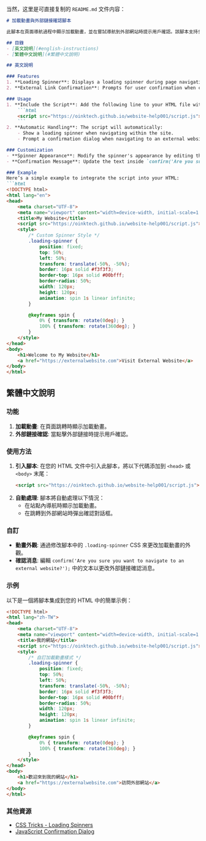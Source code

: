当然，这里是可直接复制的 `README.md` 文件内容：

```markdown
# 加載動畫與外部鏈接確認腳本

此腳本在頁面導航過程中顯示加載動畫，並在嘗試導航到外部網站時提示用戶確認。該腳本支持多語言（英文/繁體中文），可以輕鬆地嵌入任何網站中。

## 目錄
- [英文說明](#english-instructions)
- [繁體中文說明](#繁體中文說明)

## 英文說明

### Features
1. **Loading Spinner**: Displays a loading spinner during page navigation.
2. **External Link Confirmation**: Prompts for user confirmation when clicking on an external link.

### Usage
1. **Include the Script**: Add the following line to your HTML file within the `<head>` or at the end of the `<body>`:
    ```html
    <script src="https://oinktech.github.io/website-help001/script.js"></script>
    ```
2. **Automatic Handling**: The script will automatically:
    - Show a loading spinner when navigating within the site.
    - Prompt a confirmation dialog when navigating to an external website.

### Customization
- **Spinner Appearance**: Modify the spinner's appearance by editing the `.loading-spinner` CSS within the script.
- **Confirmation Message**: Update the text inside `confirm('Are you sure you want to navigate to an external website?');` to change the external link confirmation message.

### Example
Here’s a simple example to integrate the script into your HTML:
```html
<!DOCTYPE html>
<html lang="en">
<head>
    <meta charset="UTF-8">
    <meta name="viewport" content="width=device-width, initial-scale=1.0">
    <title>My Website</title>
    <script src="https://oinktech.github.io/website-help001/script.js"></script>
    <style>
        /* Custom Spinner Style */
        .loading-spinner {
            position: fixed;
            top: 50%;
            left: 50%;
            transform: translate(-50%, -50%);
            border: 16px solid #f3f3f3;
            border-top: 16px solid #00bfff;
            border-radius: 50%;
            width: 120px;
            height: 120px;
            animation: spin 1s linear infinite;
        }

        @keyframes spin {
            0% { transform: rotate(0deg); }
            100% { transform: rotate(360deg); }
        }
    </style>
</head>
<body>
    <h1>Welcome to My Website</h1>
    <a href="https://externalwebsite.com">Visit External Website</a>
</body>
</html>
```

## 繁體中文說明

### 功能
1. **加載動畫**: 在頁面跳轉時顯示加載動畫。
2. **外部鏈接確認**: 當點擊外部鏈接時提示用戶確認。

### 使用方法
1. **引入腳本**: 在您的 HTML 文件中引入此腳本，將以下代碼添加到 `<head>` 或 `<body>` 末尾：
    ```html
    <script src="https://oinktech.github.io/website-help001/script.js"></script>
    ```
2. **自動處理**: 腳本將自動處理以下情況：
    - 在站點內導航時顯示加載動畫。
    - 在跳轉到外部網站時彈出確認對話框。

### 自訂
- **動畫外觀**: 通過修改腳本中的 `.loading-spinner` CSS 來更改加載動畫的外觀。
- **確認消息**: 編輯 `confirm('Are you sure you want to navigate to an external website?');` 中的文本以更改外部鏈接確認消息。

### 示例
以下是一個將腳本集成到您的 HTML 中的簡單示例：
```html
<!DOCTYPE html>
<html lang="zh-TW">
<head>
    <meta charset="UTF-8">
    <meta name="viewport" content="width=device-width, initial-scale=1.0">
    <title>我的網站</title>
    <script src="https://oinktech.github.io/website-help001/script.js"></script>
    <style>
        /* 自訂加載動畫樣式 */
        .loading-spinner {
            position: fixed;
            top: 50%;
            left: 50%;
            transform: translate(-50%, -50%);
            border: 16px solid #f3f3f3;
            border-top: 16px solid #00bfff;
            border-radius: 50%;
            width: 120px;
            height: 120px;
            animation: spin 1s linear infinite;
        }

        @keyframes spin {
            0% { transform: rotate(0deg); }
            100% { transform: rotate(360deg); }
        }
    </style>
</head>
<body>
    <h1>歡迎來到我的網站</h1>
    <a href="https://externalwebsite.com">訪問外部網站</a>
</body>
</html>
```

### 其他資源
- [CSS Tricks - Loading Spinners](https://css-tricks.com/snippets/css/loading-spinners/)
- [JavaScript Confirmation Dialog](https://developer.mozilla.org/en-US/docs/Web/API/Window/confirm)
```

